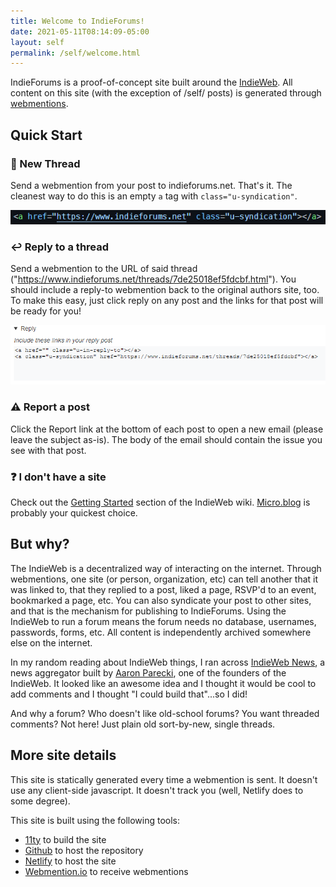 ```yaml
---
title: Welcome to IndieForums!
date: 2021-05-11T08:14:09-05:00
layout: self
permalink: /self/welcome.html
---
```


IndieForums is a proof-of-concept site built around the [IndieWeb](https://indieweb.org). All content on this site (with the exception of /self/ posts) is generated through [webmentions](https://webmention.io).

## Quick Start

### 📝 New Thread
Send a webmention from your post to indieforums.net. That's it. The cleanest way to do this is an empty `a` tag with `class="u-syndication"`. 

![Example of syndication link](../assets/img/indieforums-syndication-example.png)

### ↩️ Reply to a thread
Send a webmention to the URL of said thread ("https://www.indieforums.net/threads/7de25018ef5fdcbf.html"). You should include a reply-to webmention back to the original authors site, too. To make this easy, just click reply on any post and the links for that post will be ready for you!

![Example of reply](../assets/img/indieforums-reply-example.png)

### ⚠️ Report a post
Click the Report link at the bottom of each post to open a new email (please leave the subject as-is). The body of the email should contain the issue you see with that post.

### ❓ I don't have a site
Check out the [Getting Started](https://indieweb.org/Getting_Started) section of the IndieWeb wiki. [Micro.blog](https://micro.blog) is probably your quickest choice.

## But why?

The IndieWeb is a decentralized way of interacting on the internet. Through webmentions, one site (or person, organization, etc) can tell another that it was linked to, that they replied to a post, liked a page, RSVP'd to an event, bookmarked a page, etc. You can also syndicate your post to other sites, and that is the mechanism for publishing to IndieForums. Using the IndieWeb to run a forum means the forum needs no database, usernames, passwords, forms, etc. All content is independently archived somewhere else on the internet.

In my random reading about IndieWeb things, I ran across [IndieWeb News](https://news.indieweb.org), a news aggregator built by [Aaron Parecki](https://aaronparecki.com), one of the founders of the IndieWeb. It looked like an awesome idea and I thought it would be cool to add comments and I thought "I could build that"...so I did!

And why a forum? Who doesn't like old-school forums? You want threaded comments? Not here! Just plain old sort-by-new, single threads.

## More site details

This site is statically generated every time a webmention is sent. It doesn't use any client-side javascript. It doesn't track you (well, Netlify does to some degree).

This site is built using the following tools:

- [11ty](https://www.11ty.dev) to build the site
- [Github](https://github.com) to host the repository
- [Netlify](https://netlify.com) to host the site
- [Webmention.io](https://webmention.io/) to receive webmentions

<a href="https://www.indieforums.net" class="u-syndication"></a>